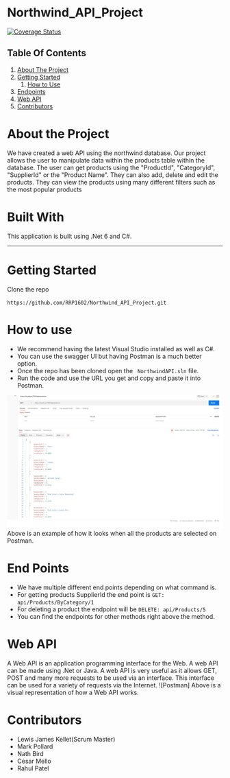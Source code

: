 # Northwind_API_Project 
[![Coverage Status](https://coveralls.io/repos/github/RRP1602/Northwind_API_Project/badge.svg?branch=ci)](https://coveralls.io/github/RRP1602/Northwind_API_Project?branch=ci)

## Table Of Contents

1. [About The Project](#about-the-project)
2. [Getting Started](#getting-started)  
    1. [How to Use](#how-to-use)
3. [Endpoints](#end-points)
3. [Web API](#web-api)
4. [Contributors](#contributors) 

# About the Project
We have created a web API using the northwind database. Our project allows the user to manipulate data within the products table within the database. The user can get products using the "ProductId", "CategoryId", "SupplierId" or the "Product Name". They can also add, delete and edit the products. They can view the products using many different filters such as the most popular products

# Built With
 This application is built using .Net 6 and C#.

---
# Getting Started 
Clone the repo 
```
https://github.com/RRP1602/Northwind_API_Project.git 
```
# How to use
- We recommend having the latest Visual Studio installed as well as C#. 
- You can use the swagger UI but having Postman is a much better option. 
- Once the repo has been cloned open the ``` NorthwindAPI.sln``` file. 
- Run the code and use the URL you get and copy and paste it into Postman. 

![Postman](./README_Screenshots/postman_screenshot.png)
Above is an example of how it looks when all the products are selected on Postman. 

# End Points 
- We have multiple different end points depending on what command is. 
- For getting products SupplierId the end point is ``` GET: api/Products/ByCategory/1 ``` 
- For deleting a product the endpoint will be ``` DELETE: api/Products/5 ``` 
- You can find the endpoints for other methods right above the method.

# Web API
A Web API is an application programming interface for the Web. A web API can be made using .Net or Java. A web API is very useful as it allows GET, POST and many more requests to be used via an interface. This interface can be used for a variety of requests via the Internet.
![Postman]
Above is a visual representation of how a Web API works. 

# Contributors 
- Lewis James Kellet(Scrum Master)
- Mark Pollard
- Nath Bird
- Cesar Mello
- Rahul Patel

